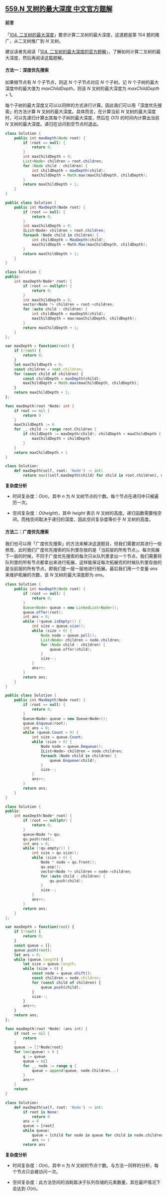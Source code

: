 ## [559.N 叉树的最大深度 中文官方题解](https://leetcode.cn/problems/maximum-depth-of-n-ary-tree/solutions/100000/n-cha-shu-de-zui-da-shen-du-by-leetcode-n7qtv)

#### 前言

「[104. 二叉树的最大深度](https://leetcode-cn.com/problems/maximum-depth-of-binary-tree)」要求计算二叉树的最大深度，这道题是第 104 题的推广，从二叉树推广到 $N$ 叉树。

建议读者先阅读「[104. 二叉树的最大深度的官方题解](https://leetcode-cn.com/problems/maximum-depth-of-binary-tree/solution/er-cha-shu-de-zui-da-shen-du-by-leetcode-solution)」，了解如何计算二叉树的最大深度，然后再阅读这篇题解。

#### 方法一：深度优先搜索

如果根节点有 $N$ 个子节点，则这 $N$ 个子节点对应 $N$ 个子树。记 $N$ 个子树的最大深度中的最大值为 $\textit{maxChildDepth}$，则该 $N$ 叉树的最大深度为 $\textit{maxChildDepth} + 1$。

每个子树的最大深度又可以以同样的方式进行计算。因此我们可以用「深度优先搜索」的方法计算 $N$ 叉树的最大深度。具体而言，在计算当前 $N$ 叉树的最大深度时，可以先递归计算出其每个子树的最大深度，然后在 $O(1)$ 的时间内计算出当前 $N$ 叉树的最大深度。递归在访问到空节点时退出。

```Java [sol1-Java]
class Solution {
    public int maxDepth(Node root) {
        if (root == null) {
            return 0;
        }
        int maxChildDepth = 0;
        List<Node> children = root.children;
        for (Node child : children) {
            int childDepth = maxDepth(child);
            maxChildDepth = Math.max(maxChildDepth, childDepth);
        }
        return maxChildDepth + 1;
    }
}
```

```C# [sol1-C#]
public class Solution {
    public int MaxDepth(Node root) {
        if (root == null) {
            return 0;
        }
        int maxChildDepth = 0;
        IList<Node> children = root.children;
        foreach (Node child in children) {
            int childDepth = MaxDepth(child);
            maxChildDepth = Math.Max(maxChildDepth, childDepth);
        }
        return maxChildDepth + 1;
    }
}
```

```C++ [sol1-C++]
class Solution {
public:
    int maxDepth(Node* root) {
        if (root == nullptr) {
            return 0;
        }
        int maxChildDepth = 0;
        vector<Node *> children = root->children;
        for (auto child : children) {
            int childDepth = maxDepth(child);
            maxChildDepth = max(maxChildDepth, childDepth);
        }
        return maxChildDepth + 1;
    }
};
```

```JavaScript [sol1-JavaScript]
var maxDepth = function(root) {
    if (!root) {
        return 0;
    }
    let maxChildDepth = 0;
    const children = root.children;
    for (const child of children) {
        const childDepth = maxDepth(child);
        maxChildDepth = Math.max(maxChildDepth, childDepth);
    }
    return maxChildDepth + 1;
};
```

```go [sol1-Golang]
func maxDepth(root *Node) int {
    if root == nil {
        return 0
    }
    maxChildDepth := 0
    for _, child := range root.Children {
        if childDepth := maxDepth(child); childDepth > maxChildDepth {
            maxChildDepth = childDepth
        }
    }
    return maxChildDepth + 1
}
```

```Python [sol1-Python3]
class Solution:
    def maxDepth(self, root: 'Node') -> int:
        return max((self.maxDepth(child) for child in root.children), default=0) + 1 if root else 0
```

**复杂度分析**

- 时间复杂度：$O(n)$，其中 $n$ 为 $N$ 叉树节点的个数。每个节点在递归中只被遍历一次。

- 空间复杂度：$O(\textit{height})$，其中 $\textit{height}$ 表示 $N$ 叉树的高度。递归函数需要栈空间，而栈空间取决于递归的深度，因此空间复杂度等价于 $N$ 叉树的高度。

#### 方法二：广度优先搜索

我们也可以用「广度优先搜索」的方法来解决这道题目，但我们需要对其进行一些修改，此时我们广度优先搜索的队列里存放的是「当前层的所有节点」。每次拓展下一层的时候，不同于广度优先搜索的每次只从队列里拿出一个节点，我们需要将队列里的所有节点都拿出来进行拓展，这样能保证每次拓展完的时候队列里存放的是当前层的所有节点，即我们是一层一层地进行拓展。最后我们用一个变量 $\textit{ans}$ 来维护拓展的次数，该 $N$ 叉树的最大深度即为 $\textit{ans}$。

```Java [sol2-Java]
class Solution {
    public int maxDepth(Node root) {
        if (root == null) {
            return 0;
        }
        Queue<Node> queue = new LinkedList<Node>();
        queue.offer(root);
        int ans = 0;
        while (!queue.isEmpty()) {
            int size = queue.size();
            while (size > 0) {
                Node node = queue.poll();
                List<Node> children = node.children;
                for (Node child : children) {
                    queue.offer(child);
                }
                size--;
            }
            ans++;
        }
        return ans;
    }
}
```

```C# [sol2-C#]
public class Solution {
    public int MaxDepth(Node root) {
        if (root == null) {
            return 0;
        }
        Queue<Node> queue = new Queue<Node>();
        queue.Enqueue(root);
        int ans = 0;
        while (queue.Count > 0) {
            int size = queue.Count;
            while (size > 0) {
                Node node = queue.Dequeue();
                IList<Node> children = node.children;
                foreach (Node child in children) {
                    queue.Enqueue(child);
                }
                size--;
            }
            ans++;
        }
        return ans;
    }
}
```

```C++ [sol2-C++]
class Solution {
public:
    int maxDepth(Node* root) {
        if (root == nullptr) {
            return 0;
        }
        queue<Node *> qu;
        qu.push(root);
        int ans = 0;
        while (!qu.empty()) {
            int size = qu.size();
            while (size > 0) {
                Node * node = qu.front();
                qu.pop();
                vector<Node *> children = node->children;
                for (auto child : children) {
                    qu.push(child);
                }
                size--;
            }
            ans++;
        }
        return ans;
    }
};
```

```JavaScript [sol2-JavaScript]
var maxDepth = function(root) {
    if (!root) {
        return 0;
    }
    const queue = [];
    queue.push(root);
    let ans = 0;
    while (queue.length) {
        let size = queue.length;
        while (size > 0) {
            const node = queue.shift();
            const children = node.children;
            for (const child of children) {
                queue.push(child);
            }
            size--;
        }
        ans++;
    }
    return ans;
};
```

```go [sol2-Golang]
func maxDepth(root *Node) (ans int) {
    if root == nil {
        return
    }
    queue := []*Node{root}
    for len(queue) > 0 {
        q := queue
        queue = nil
        for _, node := range q {
            queue = append(queue, node.Children...)
        }
        ans++
    }
    return
}
```

```Python [sol2-Python3]
class Solution:
    def maxDepth(self, root: 'Node') -> int:
        if root is None:
            return 0
        ans = 0
        queue = [root]
        while queue:
            queue = [child for node in queue for child in node.children]
            ans += 1
        return ans
```

**复杂度分析**

- 时间复杂度：$O(n)$，其中 $n$ 为 $N$ 叉树的节点个数。与方法一同样的分析，每个节点只会被访问一次。

- 空间复杂度：此方法空间的消耗取决于队列存储的元素数量，其在最坏情况下会达到 $O(n)$。